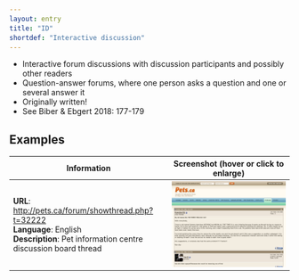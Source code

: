 ```yaml
---
layout: entry
title: "ID"
shortdef: "Interactive discussion"
---
```


- Interactive forum discussions with discussion participants and possibly other readers
- Question-answer forums, where one person asks a question and one or several answer it
- Originally written!
- See Biber & Ebgert 2018: 177-179 

<!-- details -->

## Examples

<!-- START GENERATED SCREENSHOT GALLERY -->
<!--     NOTE: this screenshot gallery is automatically generated.       -->
<!--     Please avoid modifying it manually: any changes will be         -->
<!--     overwritten the next time the generation script is run.         -->
<table class="website-examples">
  <thead>
    <tr>
      <th class="website-examples-col-1">Information</th>
      <th class="website-examples-col-2">Screenshot (hover or click to enlarge)</th>
    </tr>
  </thead>
  <tbody>
    <tr>
      <td>
        <div class="img-url"><b>URL</b>: <a href="http://pets.ca/forum/showthread.php?t=32222">http://pets.ca/forum/showthread.php?t=32222</a></div>
        <div class="img-info"><b>Language</b>: English</div>
        <div class="img-info"><b>Description</b>: Pet information centre discussion board thread</div>
      </td>
      <td><a href="../static/screenshots/ID/pets.ca_forum_showthread.php_t_32222--2048x1536.png"><img class="thumbnail" src="../static/screenshots/ID/pets.ca_forum_showthread.php_t_32222--2048x1536.png" alt="screenshot of pets.ca_forum_showthread.php_t_32222--2048x1536"></a></td>
    </tr>
  </tbody>
</table>
<!-- END GENERATED SCREENSHOT GALLERY -->
